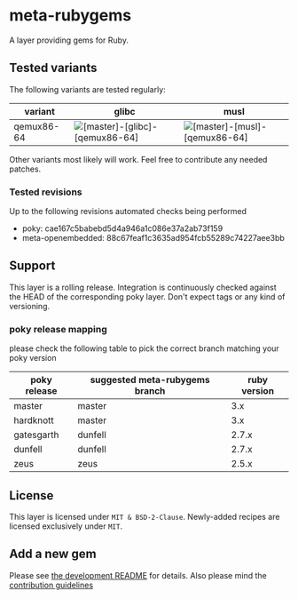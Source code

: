 # meta-rubygems

A layer providing gems for Ruby.

## Tested variants

The following variants are tested regularly:

| variant    | glibc                                                                                                                                           | musl                                                                                                                                          |
| ---------- | ----------------------------------------------------------------------------------------------------------------------------------------------- | --------------------------------------------------------------------------------------------------------------------------------------------- |
| qemux86-64 | ![[master]-[glibc]-[qemux86-64]](https://github.com/priv-kweihmann/meta-rubygems/workflows/%5Bmaster%5D-%5Bglibc%5D-%5Bqemux86-64%5D/badge.svg) | ![[master]-[musl]-[qemux86-64]](https://github.com/priv-kweihmann/meta-rubygems/workflows/%5Bmaster%5D-%5Bmusl%5D-%5Bqemux86-64%5D/badge.svg) |

Other variants most likely will work.
Feel free to contribute any needed patches.

### Tested revisions

Up to the following revisions automated checks being performed

* poky: cae167c5babebd5d4a946a1c086e37a2ab73f159
* meta-openembedded: 88c67feaf1c3635ad954fcb55289c74227aee3bb

## Support

This layer is a rolling release.
Integration is continuously checked against the HEAD of the corresponding poky layer.
Don't expect tags or any kind of versioning.

### poky release mapping

please check the following table to pick the correct branch matching your poky version

| poky release | suggested meta-rubygems branch | ruby version |
| ------------ | ------------------------------ | ------------ |
| master       | master                         | 3.x          |
| hardknott    | master                         | 3.x          |
| gatesgarth   | dunfell                        | 2.7.x        |
| dunfell      | dunfell                        | 2.7.x        |
| zeus         | zeus                           | 2.5.x        |

## License

This layer is licensed under `MIT & BSD-2-Clause`.
Newly-added recipes are licensed exclusively under `MIT`.

## Add a new gem

Please see [the development README](scripts/README.md) for details.
Also please mind the [contribution guidelines](CONTRIBUTING.md)

